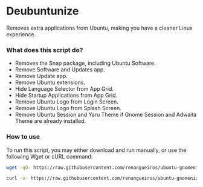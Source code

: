 # Deubuntunize
Removes extra applications from Ubuntu, making you have a cleaner Linux experience.

### What does this script do?
- Removes the Snap package, including Ubuntu Software.
- Remove Software and Updates app.
- Remove Update app.
- Remove Ubuntu extensions.
- Hide Language Selector from App Grid.
- Hide Startup Applications from App Grid.
- Remove Ubuntu Logo from Login Screen.
- Remove Ubuntu Logo from Splash Screen.
- Remove Ubuntu Session and Yaru Theme if Gnome Session and Adwaita Theme are already installed.

### How to use
To run this script, you may either download and run manually, or use the following Wget or cURL command:

```sh
wget -qO- https://raw.githubusercontent.com/renangueiros/ubuntu-gnomenize/main/ubuntu-gnomenize.sh | bash
```
```sh
curl -o- https://raw.githubusercontent.com/renangueiros/ubuntu-gnomenize/main/ubuntu-gnomenize.sh | bash
```